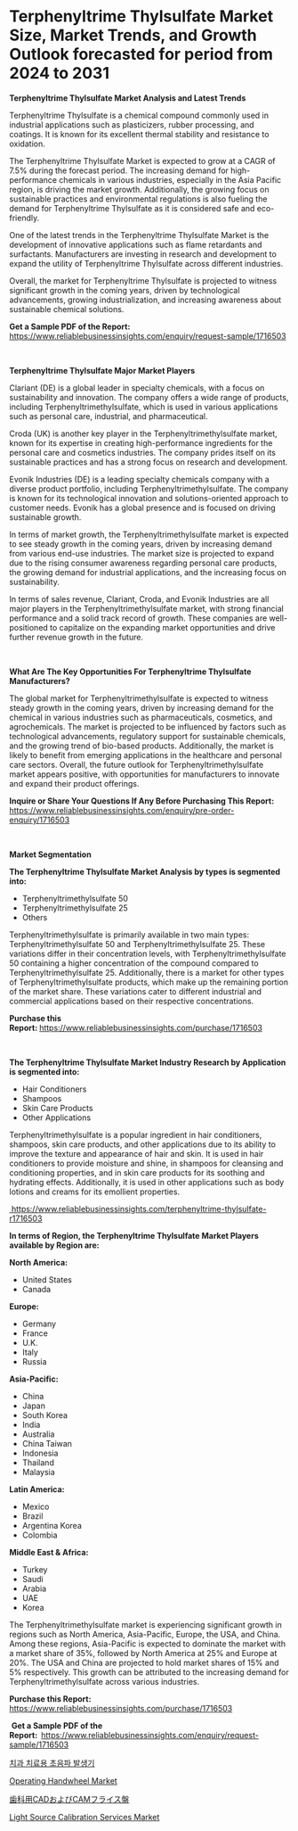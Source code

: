 <p><h1>Terphenyltrime Thylsulfate Market Size, Market Trends, and Growth Outlook forecasted for period from 2024 to 2031</h1></p><p><strong>Terphenyltrime Thylsulfate Market Analysis and Latest Trends</strong></p>
<p><p>Terphenyltrime Thylsulfate is a chemical compound commonly used in industrial applications such as plasticizers, rubber processing, and coatings. It is known for its excellent thermal stability and resistance to oxidation.</p><p>The Terphenyltrime Thylsulfate Market is expected to grow at a CAGR of 7.5% during the forecast period. The increasing demand for high-performance chemicals in various industries, especially in the Asia Pacific region, is driving the market growth. Additionally, the growing focus on sustainable practices and environmental regulations is also fueling the demand for Terphenyltrime Thylsulfate as it is considered safe and eco-friendly.</p><p>One of the latest trends in the Terphenyltrime Thylsulfate Market is the development of innovative applications such as flame retardants and surfactants. Manufacturers are investing in research and development to expand the utility of Terphenyltrime Thylsulfate across different industries.</p><p>Overall, the market for Terphenyltrime Thylsulfate is projected to witness significant growth in the coming years, driven by technological advancements, growing industrialization, and increasing awareness about sustainable chemical solutions.</p></p>
<p><strong>Get a Sample PDF of the Report:&nbsp;</strong> <a href="https://www.reliablebusinessinsights.com/enquiry/request-sample/1716503">https://www.reliablebusinessinsights.com/enquiry/request-sample/1716503</a></p>
<p>&nbsp;</p>
<p><strong>Terphenyltrime Thylsulfate Major Market Players</strong></p>
<p><p>Clariant (DE) is a global leader in specialty chemicals, with a focus on sustainability and innovation. The company offers a wide range of products, including Terphenyltrimethylsulfate, which is used in various applications such as personal care, industrial, and pharmaceutical.</p><p>Croda (UK) is another key player in the Terphenyltrimethylsulfate market, known for its expertise in creating high-performance ingredients for the personal care and cosmetics industries. The company prides itself on its sustainable practices and has a strong focus on research and development.</p><p>Evonik Industries (DE) is a leading specialty chemicals company with a diverse product portfolio, including Terphenyltrimethylsulfate. The company is known for its technological innovation and solutions-oriented approach to customer needs. Evonik has a global presence and is focused on driving sustainable growth.</p><p>In terms of market growth, the Terphenyltrimethylsulfate market is expected to see steady growth in the coming years, driven by increasing demand from various end-use industries. The market size is projected to expand due to the rising consumer awareness regarding personal care products, the growing demand for industrial applications, and the increasing focus on sustainability.</p><p>In terms of sales revenue, Clariant, Croda, and Evonik Industries are all major players in the Terphenyltrimethylsulfate market, with strong financial performance and a solid track record of growth. These companies are well-positioned to capitalize on the expanding market opportunities and drive further revenue growth in the future.</p></p>
<p>&nbsp;</p>
<p><strong>What Are The Key Opportunities For Terphenyltrime Thylsulfate Manufacturers?</strong></p>
<p><p>The global market for Terphenyltrimethylsulfate is expected to witness steady growth in the coming years, driven by increasing demand for the chemical in various industries such as pharmaceuticals, cosmetics, and agrochemicals. The market is projected to be influenced by factors such as technological advancements, regulatory support for sustainable chemicals, and the growing trend of bio-based products. Additionally, the market is likely to benefit from emerging applications in the healthcare and personal care sectors. Overall, the future outlook for Terphenyltrimethylsulfate market appears positive, with opportunities for manufacturers to innovate and expand their product offerings.</p></p>
<p><strong>Inquire or Share Your Questions If Any Before Purchasing This Report:</strong> <a href="https://www.reliablebusinessinsights.com/enquiry/pre-order-enquiry/1716503">https://www.reliablebusinessinsights.com/enquiry/pre-order-enquiry/1716503</a></p>
<p>&nbsp;</p>
<p><strong>Market Segmentation</strong></p>
<p><strong>The Terphenyltrime Thylsulfate Market Analysis by types is segmented into:</strong></p>
<p><ul><li>Terphenyltrimethylsulfate 50</li><li>Terphenyltrimethylsulfate 25</li><li>Others</li></ul></p>
<p><p>Terphenyltrimethylsulfate is primarily available in two main types: Terphenyltrimethylsulfate 50 and Terphenyltrimethylsulfate 25. These variations differ in their concentration levels, with Terphenyltrimethylsulfate 50 containing a higher concentration of the compound compared to Terphenyltrimethylsulfate 25. Additionally, there is a market for other types of Terphenyltrimethylsulfate products, which make up the remaining portion of the market share. These variations cater to different industrial and commercial applications based on their respective concentrations.</p></p>
<p><strong>Purchase this Report:&nbsp;</strong><a href="https://www.reliablebusinessinsights.com/purchase/1716503">https://www.reliablebusinessinsights.com/purchase/1716503</a></p>
<p>&nbsp;</p>
<p><strong>The Terphenyltrime Thylsulfate Market Industry Research by Application is segmented into:</strong></p>
<p><ul><li>Hair Conditioners</li><li>Shampoos</li><li>Skin Care Products</li><li>Other Applications</li></ul></p>
<p><p>Terphenyltrimethylsulfate is a popular ingredient in hair conditioners, shampoos, skin care products, and other applications due to its ability to improve the texture and appearance of hair and skin. It is used in hair conditioners to provide moisture and shine, in shampoos for cleansing and conditioning properties, and in skin care products for its soothing and hydrating effects. Additionally, it is used in other applications such as body lotions and creams for its emollient properties.</p></p>
<p><a href="https://www.reliablebusinessinsights.com/terphenyltrime-thylsulfate-r1716503">&nbsp;https://www.reliablebusinessinsights.com/terphenyltrime-thylsulfate-r1716503</a></p>
<p><strong>In terms of Region, the Terphenyltrime Thylsulfate Market Players available by Region are:</strong></p>
<p>
    <p> <strong> North America: </strong>
        <ul>
            <li>United States</li>
            <li>Canada</li>
        </ul>
        </p> 
    <p> <strong> Europe: </strong>
        <ul>
            <li>Germany</li>
            <li>France</li>
            <li>U.K.</li>
            <li>Italy</li>
            <li>Russia</li>
        </ul>
        </p> 
    <p> <strong> Asia-Pacific: </strong>
        <ul>
            <li>China</li>
            <li>Japan</li>
            <li>South Korea</li>
            <li>India</li>
            <li>Australia</li>
            <li>China Taiwan</li>
            <li>Indonesia</li>
            <li>Thailand</li>
            <li>Malaysia</li>
        </ul>
        </p> 
    <p> <strong> Latin America: </strong>
        <ul>
            <li>Mexico</li>
            <li>Brazil</li>
            <li>Argentina Korea</li>
            <li>Colombia</li>
        </ul>
        </p> 
    <p> <strong> Middle East & Africa: </strong>
        <ul>
            <li>Turkey</li>
            <li>Saudi</li>
            <li>Arabia</li>
            <li>UAE</li>
            <li>Korea</li>
        </ul>
    </p>
    </p>
<p><p>The Terphenyltrimethylsulfate market is experiencing significant growth in regions such as North America, Asia-Pacific, Europe, the USA, and China. Among these regions, Asia-Pacific is expected to dominate the market with a market share of 35%, followed by North America at 25% and Europe at 20%. The USA and China are projected to hold market shares of 15% and 5% respectively. This growth can be attributed to the increasing demand for Terphenyltrimethylsulfate across various industries.</p></p>
<p><strong>Purchase this Report: </strong><a href="https://www.reliablebusinessinsights.com/purchase/1716503">https://www.reliablebusinessinsights.com/purchase/1716503</a></p>
<p>&nbsp;<strong>Get a Sample PDF of the Report:&nbsp;&nbsp;</strong><a href="https://www.reliablebusinessinsights.com/enquiry/request-sample/1716503">https://www.reliablebusinessinsights.com/enquiry/request-sample/1716503</a></p>
<p><strong></strong></p>
<p><p><a href="https://github.com/vsckjg50460/Market-Research-Report-List-2/blob/main/3404840107827.md">치과 치료용 초음파 발생기</a></p><p><a href="https://github.com/kathiaseamanalvaradovlprc2h/Market-Research-Report-List-2/blob/main/operating-handwheel-market.md">Operating Handwheel Market</a></p><p><a href="https://github.com/zjkmgcs938405/Market-Research-Report-List-2/blob/main/8600594113875.md">歯科用CADおよびCAMフライス盤</a></p><p><a href="https://github.com/EbonyHane1955/Market-Research-Report-List-1/blob/main/light-source-calibration-services-market.md">Light Source Calibration Services Market</a></p></p>